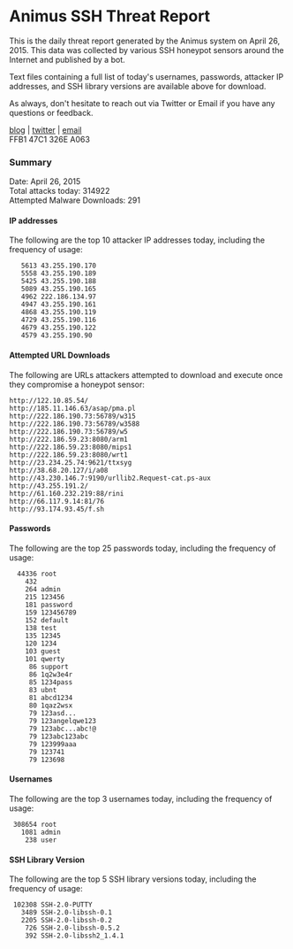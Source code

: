 # Animus SSH Threat Report

This is the daily threat report generated by the Animus system on April 26, 2015. This data was collected by various SSH honeypot sensors around the Internet and published by a bot.  

Text files containing a full list of today's usernames, passwords, attacker IP addresses, and SSH library versions are available above for download.  

As always, don't hesitate to reach out via Twitter or Email if you have any questions or feedback.  

[blog](http://morris.guru) | [twitter](https://twitter.com/andrew___morris) | [email](mailto:andrew@morris.guru)  
FFB1 47C1 326E A063  

### Summary

Date: April 26, 2015  
Total attacks today: 314922  
Attempted Malware Downloads: 291 

#### IP addresses
The following are the top 10 attacker IP addresses today, including the frequency of usage:
```
   5613 43.255.190.170
   5558 43.255.190.189
   5425 43.255.190.188
   5089 43.255.190.165
   4962 222.186.134.97
   4947 43.255.190.161
   4868 43.255.190.119
   4729 43.255.190.116
   4679 43.255.190.122
   4579 43.255.190.90
```

#### Attempted URL Downloads
The following are URLs attackers attempted to download and execute once they compromise a honeypot sensor:
```
http://122.10.85.54/
http://185.11.146.63/asap/pma.pl
http://222.186.190.73:56789/w315
http://222.186.190.73:56789/w3588
http://222.186.190.73:56789/w5
http://222.186.59.23:8080/arm1
http://222.186.59.23:8080/mips1
http://222.186.59.23:8080/wrt1
http://23.234.25.74:9621/ttxsyg
http://38.68.20.127/i/a08
http://43.230.146.7:9190/urllib2.Request-cat.ps-aux
http://43.255.191.2/
http://61.160.232.219:88/rini
http://66.117.9.14:81/76
http://93.174.93.45/f.sh
```

#### Passwords
The following are the top 25 passwords today, including the frequency of usage:
```
  44336 root
    432 
    264 admin
    215 123456
    181 password
    159 123456789
    152 default
    138 test
    135 12345
    120 1234
    103 guest
    101 qwerty
     86 support
     86 1q2w3e4r
     85 1234pass
     83 ubnt
     81 abcd1234
     80 1qaz2wsx
     79 123asd...
     79 123angelqwe123
     79 123abc...abc!@
     79 123abc123abc
     79 123999aaa
     79 123741
     79 123698
```

#### Usernames
The following are the top 3 usernames today, including the frequency of usage:
```
 308654 root
   1081 admin
    238 user
```

#### SSH Library Version
The following are the top 5 SSH library versions today, including the frequency of usage:
```
 102308 SSH-2.0-PUTTY
   3489 SSH-2.0-libssh-0.1
   2205 SSH-2.0-libssh-0.2
    726 SSH-2.0-libssh-0.5.2
    392 SSH-2.0-libssh2_1.4.1
```
